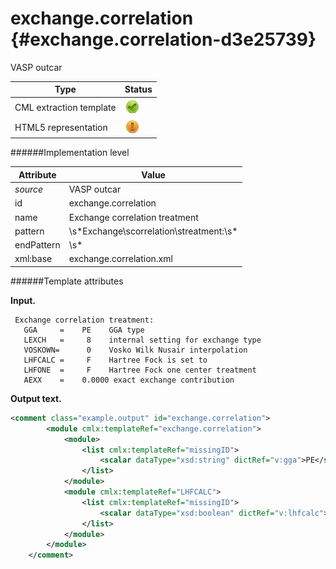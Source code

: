 # exchange.correlation {#exchange.correlation-d3e25739}

VASP outcar

| Type                                                                                                                                                | Status                                                                                                                                              |
|----|----|
| CML extraction template                                                                                                                             | ![](/imgs/Total.png)                                                                                                                                |
| HTML5 representation                                                                                                                                | ![](/imgs/Partial.png)                                                                                                                              |

######Implementation level

| Attribute                                                                                                                                           | Value                                                                                                                                               |
|----|----|
| *source*                                                                                                                                            | VASP outcar                                                                                                                                         |
| id                                                                                                                                                  | exchange.correlation                                                                                                                                |
| name                                                                                                                                                | Exchange correlation treatment                                                                                                                      |
| pattern                                                                                                                                             | \\s\*Exchange\\scorrelation\\streatment:\\s\*                                                                                                       |
| endPattern                                                                                                                                          | \\s\*                                                                                                                                               |
| xml:base                                                                                                                                            | exchange.correlation.xml                                                                                                                            |

######Template attributes

**Input.**

     Exchange correlation treatment:
       GGA     =    PE    GGA type
       LEXCH   =     8    internal setting for exchange type
       VOSKOWN=      0    Vosko Wilk Nusair interpolation
       LHFCALC =     F    Hartree Fock is set to
       LHFONE  =     F    Hartree Fock one center treatment
       AEXX    =    0.0000 exact exchange contribution
        
        

**Output text.**

```xml
<comment class="example.output" id="exchange.correlation">
        <module cmlx:templateRef="exchange.correlation">
            <module>
                <list cmlx:templateRef="missingID">
                    <scalar dataType="xsd:string" dictRef="v:gga">PE</scalar>
                </list>
            </module>
            <module cmlx:templateRef="LHFCALC">
                <list cmlx:templateRef="missingID">
                    <scalar dataType="xsd:boolean" dictRef="v:lhfcalc">false</scalar>
                </list>
            </module>
        </module>
    </comment>
```
